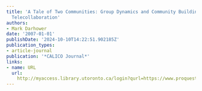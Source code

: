 ```yaml
---
title: 'A Tale of Two Communities: Group Dynamics and Community Building in a Spanish-English
  Telecollaboration'
authors:
- Mark Darhower
date: '2007-01-01'
publishDate: '2024-10-10T14:22:51.902185Z'
publication_types:
- article-journal
publication: '*CALICO Journal*'
links:
- name: URL
  url: 
    http://myaccess.library.utoronto.ca/login?qurl=https://www.proquest.com/docview/61949834?accountid=14771&bdid=38382&_bd=we9lWBSU9mTyLSeg9mRtmr%2FqiIs%3D
---
```

